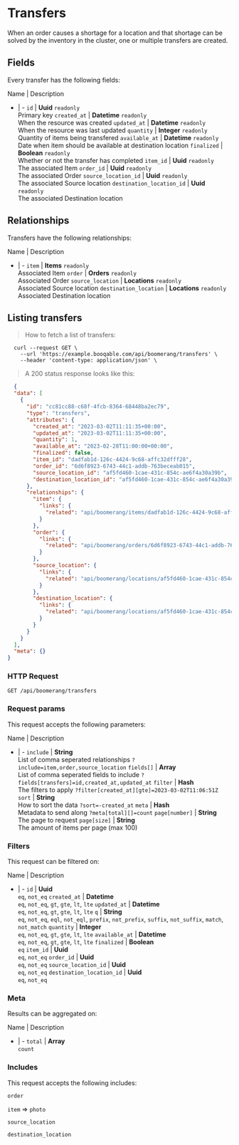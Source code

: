 # Transfers

When an order causes a shortage for a location and that shortage can be solved by the inventory in the cluster, one or multiple transfers are created.

## Fields
Every transfer has the following fields:

Name | Description
- | -
`id` | **Uuid** `readonly`<br>Primary key
`created_at` | **Datetime** `readonly`<br>When the resource was created
`updated_at` | **Datetime** `readonly`<br>When the resource was last updated
`quantity` | **Integer** `readonly`<br>Quantity of items being transfered
`available_at` | **Datetime** `readonly`<br>Date when item should be available at destination location
`finalized` | **Boolean** `readonly`<br>Whether or not the transfer has completed
`item_id` | **Uuid** `readonly`<br>The associated Item
`order_id` | **Uuid** `readonly`<br>The associated Order
`source_location_id` | **Uuid** `readonly`<br>The associated Source location
`destination_location_id` | **Uuid** `readonly`<br>The associated Destination location


## Relationships
Transfers have the following relationships:

Name | Description
- | -
`item` | **Items** `readonly`<br>Associated Item
`order` | **Orders** `readonly`<br>Associated Order
`source_location` | **Locations** `readonly`<br>Associated Source location
`destination_location` | **Locations** `readonly`<br>Associated Destination location


## Listing transfers



> How to fetch a list of transfers:

```shell
  curl --request GET \
    --url 'https://example.booqable.com/api/boomerang/transfers' \
    --header 'content-type: application/json' \
```

> A 200 status response looks like this:

```json
  {
  "data": [
    {
      "id": "cc81cc88-c68f-4fcb-8364-68448ba2ec79",
      "type": "transfers",
      "attributes": {
        "created_at": "2023-03-02T11:11:35+00:00",
        "updated_at": "2023-03-02T11:11:35+00:00",
        "quantity": 1,
        "available_at": "2023-02-28T11:00:00+00:00",
        "finalized": false,
        "item_id": "dadfab1d-126c-4424-9c68-affc32dfff28",
        "order_id": "6d6f8923-6743-44c1-addb-763beceab015",
        "source_location_id": "af5fd460-1cae-431c-854c-ae6f4a30a39b",
        "destination_location_id": "af5fd460-1cae-431c-854c-ae6f4a30a39b"
      },
      "relationships": {
        "item": {
          "links": {
            "related": "api/boomerang/items/dadfab1d-126c-4424-9c68-affc32dfff28"
          }
        },
        "order": {
          "links": {
            "related": "api/boomerang/orders/6d6f8923-6743-44c1-addb-763beceab015"
          }
        },
        "source_location": {
          "links": {
            "related": "api/boomerang/locations/af5fd460-1cae-431c-854c-ae6f4a30a39b"
          }
        },
        "destination_location": {
          "links": {
            "related": "api/boomerang/locations/af5fd460-1cae-431c-854c-ae6f4a30a39b"
          }
        }
      }
    }
  ],
  "meta": {}
}
```

### HTTP Request

`GET /api/boomerang/transfers`

### Request params

This request accepts the following parameters:

Name | Description
- | -
`include` | **String** <br>List of comma seperated relationships `?include=item,order,source_location`
`fields[]` | **Array** <br>List of comma seperated fields to include `?fields[transfers]=id,created_at,updated_at`
`filter` | **Hash** <br>The filters to apply `?filter[created_at][gte]=2023-03-02T11:06:51Z`
`sort` | **String** <br>How to sort the data `?sort=-created_at`
`meta` | **Hash** <br>Metadata to send along `?meta[total][]=count`
`page[number]` | **String** <br>The page to request
`page[size]` | **String** <br>The amount of items per page (max 100)


### Filters

This request can be filtered on:

Name | Description
- | -
`id` | **Uuid** <br>`eq`, `not_eq`
`created_at` | **Datetime** <br>`eq`, `not_eq`, `gt`, `gte`, `lt`, `lte`
`updated_at` | **Datetime** <br>`eq`, `not_eq`, `gt`, `gte`, `lt`, `lte`
`q` | **String** <br>`eq`, `not_eq`, `eql`, `not_eql`, `prefix`, `not_prefix`, `suffix`, `not_suffix`, `match`, `not_match`
`quantity` | **Integer** <br>`eq`, `not_eq`, `gt`, `gte`, `lt`, `lte`
`available_at` | **Datetime** <br>`eq`, `not_eq`, `gt`, `gte`, `lt`, `lte`
`finalized` | **Boolean** <br>`eq`
`item_id` | **Uuid** <br>`eq`, `not_eq`
`order_id` | **Uuid** <br>`eq`, `not_eq`
`source_location_id` | **Uuid** <br>`eq`, `not_eq`
`destination_location_id` | **Uuid** <br>`eq`, `not_eq`


### Meta

Results can be aggregated on:

Name | Description
- | -
`total` | **Array** <br>`count`


### Includes

This request accepts the following includes:

`order`


`item` => 
`photo`




`source_location`


`destination_location`





